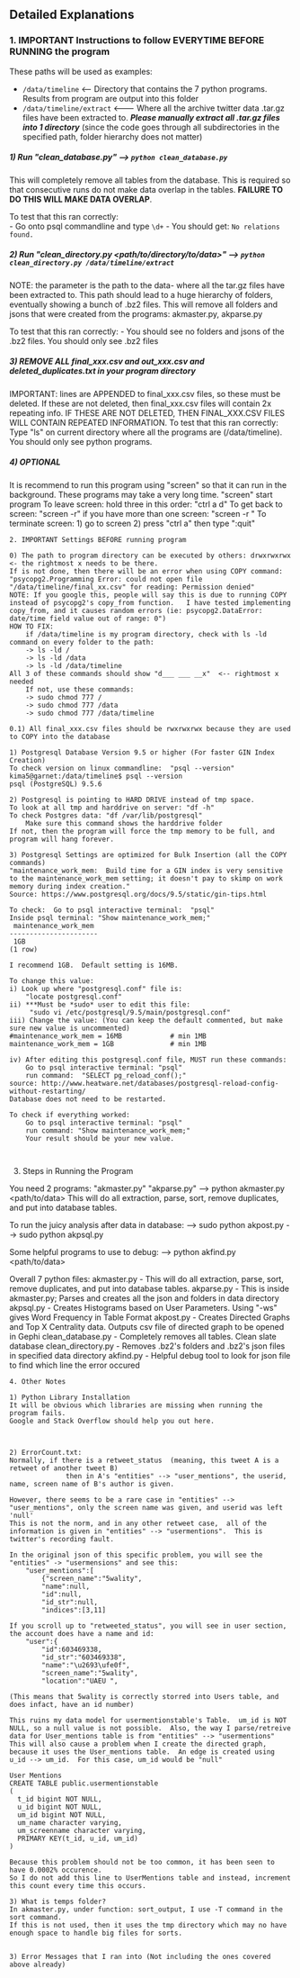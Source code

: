 
## Detailed Explanations

### 1. IMPORTANT Instructions to follow **EVERYTIME BEFORE RUNNING** the program

These paths will be used as examples:
 - `/data/timeline`  <-- Directory that contains the 7 python programs.  Results from program are output into this folder
 - `/data/timeline/extract`   <--- Where all the archive twitter data .tar.gz files have been extracted to.  **_Please manually extract all .tar.gz files into 1 directory_** (since the code goes through all subdirectories in the specified path, folder hierarchy does not matter)

##### 1) Run "clean_database.py" -->  `python clean_database.py`
This will completely remove all tables from the database.  This is required so that consecutive runs do not make data overlap in the tables.  **FAILURE TO DO THIS WILL MAKE DATA OVERLAP**.

To test that this ran correctly:  
    - Go onto psql commandline and type `\d+`
    - You should get: `No relations found.`

##### 2) Run "clean_directory.py <path/to/directory/to/data>" --> `python clean_directory.py /data/timeline/extract`
NOTE: the parameter is the path to the data- where all the tar.gz files have been extracted to.
This path should lead to a huge hierarchy of folders, eventually showing a bunch of .bz2 files. 
This will remove all folders and jsons that were created from the programs: akmaster.py, akparse.py

To test that this ran correctly:
    - You should see no folders and jsons of the .bz2 files.  You should only see .bz2 files

##### 3) REMOVE ALL final_xxx.csv and out_xxx.csv and deleted_duplicates.txt in your program directory
IMPORTANT:  lines are APPENDED to final_xxx.csv files, so these must be deleted.
If these are not deleted, then final_xxx.csv files will contain 2x repeating info.
IF THESE ARE NOT DELETED, THEN FINAL_XXX.CSV FILES WILL CONTAIN REPEATED INFORMATION.
To test that this ran correctly:
    Type "ls" on current directory where all the programs are (/data/timeline).  You should only see python programs.

##### 4) ***OPTIONAL***
It is recommend to run this program using "screen" so that it can run in the background.  These programs may take a very long time.
"screen"
start program
To leave screen: hold three in this order: "ctrl a d"
To get back to screen:  "screen -r"
if you have more than one screen:  "screen -r <id>"
To terminate screen:
    1) go to screen
    2) press "ctrl a"  then type ":quit"

~~~~~~~~~~~~~~~~~~~~~~~~~~~~~~~~~~~~~~~~~~~~~~~~~~~~~~~~~~~~~~~~~~~~~~~~~~~~~~~~~~~~~~~~~~~~~~
2. IMPORTANT Settings BEFORE running program

0) The path to program directory can be executed by others: drwxrwxrwx <- the rightmost x needs to be there.
If is not done, then there will be an error when using COPY command:
"psycopg2.Programming Error: could not open file "/data/timeline/final_xx.csv" for reading: Permission denied"
NOTE: If you google this, people will say this is due to running COPY instead of psycopg2's copy_from function.   I have tested implementing copy_from, and it causes random errors (ie: psycopg2.DataError: date/time field value out of range: 0")
HOW TO FIX:
	if /data/timeline is my program directory, check with ls -ld command on every folder to the path:
	-> ls -ld /
	-> ls -ld /data
	-> ls -ld /data/timeline
All 3 of these commands should show "d___ ___ __x"  <-- rightmost x needed
	If not, use these commands:
	-> sudo chmod 777 /
	-> sudo chmod 777 /data
	-> sudo chmod 777 /data/timeline

0.1) All final_xxx.csv files should be rwxrwxrwx because they are used to COPY into the database

1) Postgresql Database Version 9.5 or higher (For faster GIN Index Creation)
To check version on linux commandline:  "psql --version"
kima5@garnet:/data/timeline$ psql --version
psql (PostgreSQL) 9.5.6

2) Postgresql is pointing to HARD DRIVE instead of tmp space.
To look at all tmp and harddrive on server: "df -h"
To check Postgres data: "df /var/lib/postgresql"
    Make sure this command shows the harddrive folder
If not, then the program will force the tmp memory to be full, and program will hang forever.

3) Postgresql Settings are optimized for Bulk Insertion (all the COPY commands)
"maintenance_work_mem:  Build time for a GIN index is very sensitive to the maintenance_work_mem setting; it doesn't pay to skimp on work memory during index creation."
Source: https://www.postgresql.org/docs/9.5/static/gin-tips.html

To check:  Go to psql interactive terminal:  "psql"
Inside psql terminal: "Show maintenance_work_mem;"
 maintenance_work_mem 
----------------------
 1GB
(1 row)

I recommend 1GB.  Default setting is 16MB.

To change this value:
i) Look up where "postgresql.conf" file is:
    "locate postgresql.conf"
ii) ***Must be *sudo* user to edit this file:
     "sudo vi /etc/postgresql/9.5/main/postgresql.conf"
iii) Change the value: (You can keep the default commented, but make sure new value is uncommented)
#maintenance_work_mem = 16MB            # min 1MB
maintenance_work_mem = 1GB              # min 1MB

iv) After editing this postgresql.conf file, MUST run these commands:
    Go to psql interactive terminal: "psql"
    run command:  "SELECT pg_reload_conf();"
source: http://www.heatware.net/databases/postgresql-reload-config-without-restarting/
Database does not need to be restarted.

To check if everything worked:
    Go to psql interactive terminal: "psql"
    run command: "Show maintenance_work_mem;"
    Your result should be your new value.



~~~~~~~~~~~~~~~~~~~~~~~~~~~~~~~~~~~~~~~~~~~~~~~~~~~~~~~~~~~~~~~~~~~~~~~~~~~~~~~~~~~~~~~~~~~~~~
3. Steps in Running the Program

You need 2 programs: "akmaster.py" "akparse.py"
--> python akmaster.py <path/to/data>
This will do all extraction, parse, sort, remove duplicates, and put into database tables.

To run the juicy analysis after data in database:
--> sudo python akpost.py <parameters>
--> sudo python akpsql.py <parameters>

Some helpful programs to use to debug:
--> python akfind.py <path/to/data>

Overall 7 python files:
akmaster.py - This will do all extraction, parse, sort, remove duplicates, and put into database tables.
akparse.py - This is inside akmaster.py;  Parses and creates all the json and folders in data directory
akpsql.py - Creates Histograms based on User Parameters.  Using "-ws" gives Word Frequency in Table Format
akpost.py - Creates Directed Graphs and Top X Centrality data.  Outputs csv file of directed graph to be opened in Gephi
clean_database.py - Completely removes all tables.  Clean slate database
clean_directory.py - Removes .bz2's folders and .bz2's json files in specified data directory
akfind.py - Helpful debug tool to look for json file to find which line the error occured


~~~~~~~~~~~~~~~~~~~~~~~~~~~~~~~~~~~~~~~~~~~~~~~~~~~~~~~~~~~~~~~~~~~~~~~~~~~~~~~~~~~~~~~~~~~~~~
4. Other Notes

1) Python Library Installation
It will be obvious which libraries are missing when running the program fails.  
Google and Stack Overflow should help you out here.



2) ErrorCount.txt:
Normally, if there is a retweet_status  (meaning, this tweet A is a retweet of another tweet B)
              then in A's "entities" --> "user_mentions", the userid, name, screen name of B's author is given.

However, there seems to be a rare case in "entities" --> "user_mentions", only the screen name was given, and userid was left 'null'
This is not the norm, and in any other retweet case,  all of the information is given in "entities" --> "usermentions".  This is twitter's recording fault.

In the original json of this specific problem, you will see the "entities" -> "usermensions" and see this:
	"user_mentions":[
		{"screen_name":"5wality",
		"name":null,
		"id":null,
		"id_str":null,
		"indices":[3,11]

If you scroll up to "retweeted_status", you will see in user section, the account does have a name and id:
	"user":{
		"id":603469338,
		"id_str":"603469338",
		"name":"\u2693\ufe0f",
		"screen_name":"5wality",
		"location":"UAEU ",

(This means that 5wality is correctly storred into Users table, and does infact, have an id number)

This ruins my data model for usermentionstable's Table.  um_id is NOT NULL, so a null value is not possible.  Also, the way I parse/retreive data for User_mentions table is from "entities" --> "usermentions"
This will also cause a problem when I create the directed graph, because it uses the User_mentions table.  An edge is created using u_id --> um_id.  For this case, um_id would be "null"

User Mentions
CREATE TABLE public.usermentionstable
(
  t_id bigint NOT NULL,
  u_id bigint NOT NULL,
  um_id bigint NOT NULL,
  um_name character varying,
  um_screenname character varying,
  PRIMARY KEY(t_id, u_id, um_id)
)

Because this problem should not be too common, it has been seen to have 0.0002% occurence.
So I do not add this line to UserMentions table and instead, increment this count every time this occurs.

3) What is temps folder?
In akmaster.py, under function: sort_output, I use -T command in the sort command.
If this is not used, then it uses the tmp directory which may no have enough space to handle big files for sorts.


3) Error Messages that I ran into (Not including the ones covered above already)

~~~~~~~~~~~~~~~~~~~~~~~~~~~~~~~~~~~~~~~~~~~~~~~~~~~~~~~~~~~~~~~~~~~~~~~~~~~~~~~~~~~~~~~~~~~~~~
